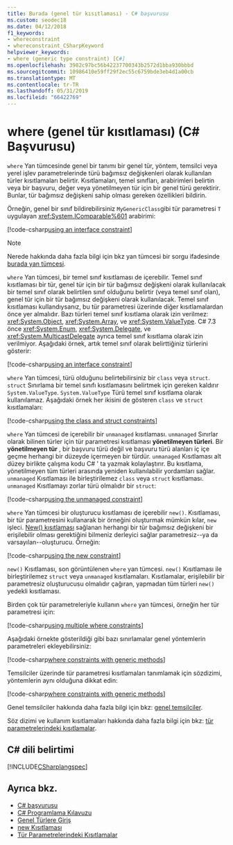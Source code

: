```yaml
---
title: Burada (genel tür kısıtlaması) - C# başvurusu
ms.custom: seodec18
ms.date: 04/12/2018
f1_keywords:
- whereconstraint
- whereconstraint_CSharpKeyword
helpviewer_keywords:
- where (generic type constraint) [C#]
ms.openlocfilehash: 3982c97bc56b42237700343b2572d1bba930bbbd
ms.sourcegitcommit: 10986410e59ff29f2ec55c6759bde3eb4d1a00cb
ms.translationtype: MT
ms.contentlocale: tr-TR
ms.lasthandoff: 05/31/2019
ms.locfileid: "66422769"
---
```

# <a name="where-generic-type-constraint-c-reference"></a>where (genel tür kısıtlaması) (C# Başvurusu)

`where` Yan tümcesinde genel bir tanımı bir genel tür, yöntem, temsilci veya yerel işlev parametrelerinde türü bağımsız değişkenleri olarak kullanılan türler kısıtlamaları belirtir. Kısıtlamaları, temel sınıfları, arabirimleri belirtin veya bir başvuru, değer veya yönetilmeyen tür için bir genel türü gerektirir. Bunlar, tür bağımsız değişkeni sahip olması gereken özellikleri bildirin.

Örneğin, genel bir sınıf bildirebilirsiniz `MyGenericClass`gibi tür parametresi `T` uygulayan <xref:System.IComparable%601> arabirimi:

[!code-csharp[using an interface constraint](../../../../samples/snippets/csharp/keywords/GenericWhereConstraints.cs#1)]

> [!NOTE]
> Nerede hakkında daha fazla bilgi için bkz yan tümcesi bir sorgu ifadesinde [burada yan tümcesi](where-clause.md).

`where` Yan tümcesi, bir temel sınıf kısıtlaması de içerebilir. Temel sınıf kısıtlaması bir tür, genel tür için bir tür bağımsız değişkeni olarak kullanılacak bir temel sınıf olarak belirtilen sınıf olduğunu belirtir (veya temel sınıf olan), genel tür için bir tür bağımsız değişkeni olarak kullanılacak. Temel sınıf kısıtlaması kullandıysanız, bu tür parametresi üzerinde diğer kısıtlamalardan önce yer almalıdır. Bazı türleri temel sınıf kısıtlama olarak izin verilmez: <xref:System.Object>, <xref:System.Array>, ve <xref:System.ValueType>. C# 7.3 önce <xref:System.Enum>, <xref:System.Delegate>, ve <xref:System.MulticastDelegate> ayrıca temel sınıf kısıtlama olarak izin verilmiyor. Aşağıdaki örnek, artık temel sınıf olarak belirttiğiniz türlerini gösterir:

[!code-csharp[using an interface constraint](../../../../samples/snippets/csharp/keywords/GenericWhereConstraints.cs#2)]

`where` Yan tümcesi, türü olduğunu belirtebilirsiniz bir `class` veya `struct`. `struct` Sınırlama bir temel sınıfı kısıtlamasını belirtmek için gereken kaldırır `System.ValueType`. `System.ValueType` Türü temel sınıf kısıtlama olarak kullanılamaz. Aşağıdaki örnek her ikisini de gösteren `class` ve `struct` kısıtlamaları:

[!code-csharp[using the class and struct constraints](../../../../samples/snippets/csharp/keywords/GenericWhereConstraints.cs#3)]

`where` Yan tümcesi de içerebilir bir `unmanaged` kısıtlaması. `unmanaged` Sınırlar olarak bilinen türler için tür parametresi kısıtlaması **yönetilmeyen türleri**. Bir **yönetilmeyen tür** , bir başvuru türü değil ve başvuru türü alanları iç içe geçme herhangi bir düzeyde içermeyen bir türdür. `unmanaged` Kısıtlaması alt düzey birlikte çalışma kodu C# ' ta yazmak kolaylaştırır. Bu kısıtlama, yönetilmeyen tüm türleri arasında yeniden kullanılabilir yordamları sağlar. `unmanaged` Kısıtlaması ile birleştirilemez `class` veya `struct` kısıtlaması. `unmanaged` Kısıtlamayı zorlar türü olmalıdır bir `struct`:

[!code-csharp[using the unmanaged constraint](../../../../samples/snippets/csharp/keywords/GenericWhereConstraints.cs#4)]

`where` Yan tümcesi bir oluşturucu kısıtlaması de içerebilir `new()`. Kısıtlaması, bir tür parametresini kullanarak bir örneğini oluşturmak mümkün kılar, `new` işleci. [New() kısıtlaması](new-constraint.md) sağlanan herhangi bir tür bağımsız değişkeni bir erişilebilir olması gerektiğini bilmeniz derleyici sağlar parametresiz--ya da varsayılan--oluşturucu. Örneğin:

[!code-csharp[using the new constraint](../../../../samples/snippets/csharp/keywords/GenericWhereConstraints.cs#5)]

`new()` Kısıtlaması, son görüntülenen `where` yan tümcesi. `new()` Kısıtlaması ile birleştirilemez `struct` veya `unmanaged` kısıtlamaları. Kısıtlamalar, erişilebilir bir parametresiz oluşturucusu olmalıdır çağıran, yapmadan tüm türleri `new()` yedekli kısıtlaması.

Birden çok tür parametreleriyle kullanın `where` yan tümcesi, örneğin her tür parametresi için:

[!code-csharp[using multiple where constraints](../../../../samples/snippets/csharp/keywords/GenericWhereConstraints.cs#6)]

Aşağıdaki örnekte gösterildiği gibi bazı sınırlamalar genel yöntemlerin parametreleri ekleyebilirsiniz:

[!code-csharp[where constraints with generic methods](../../../../samples/snippets/csharp/keywords/GenericWhereConstraints.cs#7)]

Temsilciler üzerinde tür parametresi kısıtlamaları tanımlamak için sözdizimi, yöntemlerin aynı olduğuna dikkat edin:

[!code-csharp[where constraints with generic methods](../../../../samples/snippets/csharp/keywords/GenericWhereConstraints.cs#8)]

Genel temsilciler hakkında daha fazla bilgi için bkz: [genel temsilciler](../../../csharp/programming-guide/generics/generic-delegates.md).

Söz dizimi ve kullanım kısıtlamaları hakkında daha fazla bilgi için bkz: [tür parametrelerindeki kısıtlamalar](../../../csharp/programming-guide/generics/constraints-on-type-parameters.md).

## <a name="c-language-specification"></a>C# dili belirtimi

 [!INCLUDE[CSharplangspec](~/includes/csharplangspec-md.md)]

## <a name="see-also"></a>Ayrıca bkz.

- [C# başvurusu](../../../csharp/language-reference/index.md)
- [C# Programlama Kılavuzu](../../../csharp/programming-guide/index.md)
- [Genel Türlere Giriş](../../../csharp/programming-guide/generics/index.md)
- [new Kısıtlaması](../../../csharp/language-reference/keywords/new-constraint.md)
- [Tür Parametrelerindeki Kısıtlamalar](../../../csharp/programming-guide/generics/constraints-on-type-parameters.md)
